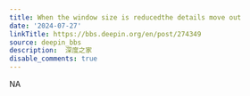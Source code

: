 ```yaml
---
title: When the window size is reducedthe details move out
date: '2024-07-27'
linkTitle: https://bbs.deepin.org/en/post/274349
source: deepin_bbs
description:  深度之家 
disable_comments: true
---
```

NA
